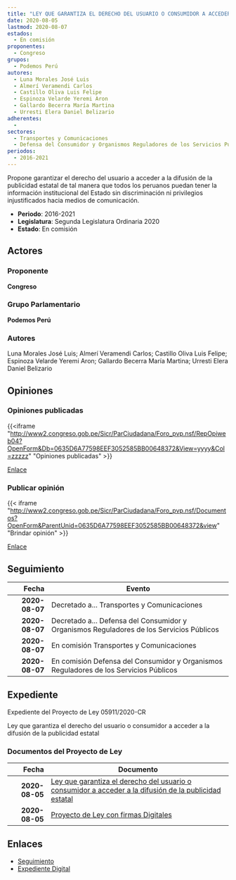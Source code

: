 ```yaml
---
title: "LEY QUE GARANTIZA EL DERECHO DEL USUARIO O CONSUMIDOR A ACCEDER A LA DIFUSIÓN DE LA PÚBLICIDAD ESTATAL"
date: 2020-08-05
lastmod: 2020-08-07
estados: 
  - En comisión
proponentes: 
  - Congreso
grupos: 
  - Podemos Perú
autores: 
  - Luna Morales José Luis
  - Almerí Veramendi Carlos
  - Castillo Oliva Luis Felipe
  - Espinoza Velarde Yeremi Aron
  - Gallardo Becerra María Martina
  - Urresti Elera Daniel Belizario
adherentes: 
  - 
sectores: 
  - Transportes y Comunicaciones
  - Defensa del Consumidor y Organismos Reguladores de los Servicios Públicos
periodos: 
  - 2016-2021
---
```


Propone garantizar el derecho del usuario a acceder a la difusión de la publicidad estatal de tal manera que todos los peruanos puedan tener la información institucional del Estado sin discriminación ni privilegios injustificados hacia medios de comunicación.

- **Periodo**: 2016-2021
- **Legislatura**: Segunda Legislatura Ordinaria 2020
- **Estado**: En comisión

## Actores

### Proponente

**Congreso**

### Grupo Parlamentario

**Podemos Perú**

### Autores

Luna Morales José Luis; Almerí Veramendi Carlos; Castillo Oliva Luis Felipe; Espinoza Velarde Yeremi Aron; Gallardo Becerra María Martina; Urresti Elera Daniel Belizario


## Opiniones

### Opiniones publicadas

{{<iframe "http://www2.congreso.gob.pe/Sicr/ParCiudadana/Foro_pvp.nsf/RepOpiweb04?OpenForm&Db=0635D6A77598EEF3052585BB00648372&View=yyyy&Col=zzzzz" "Opiniones publicadas" >}}

[Enlace](http://www2.congreso.gob.pe/Sicr/ParCiudadana/Foro_pvp.nsf/RepOpiweb04?OpenForm&Db=0635D6A77598EEF3052585BB00648372&View=yyyy&Col=zzzzz)
### Publicar opinión

{{< iframe "http://www2.congreso.gob.pe/Sicr/ParCiudadana/Foro_pvp.nsf/Documentos?OpenForm&ParentUnid=0635D6A77598EEF3052585BB00648372&view" "Brindar opinión" >}}

[Enlace](http://www2.congreso.gob.pe/Sicr/ParCiudadana/Foro_pvp.nsf/Documentos?OpenForm&ParentUnid=0635D6A77598EEF3052585BB00648372&view)

## Seguimiento

| Fecha | Evento |
|------:|--------|
| **2020-08-07** | Decretado a... Transportes y Comunicaciones|
| **2020-08-07** | Decretado a... Defensa del Consumidor y Organismos Reguladores de los Servicios Públicos|
| **2020-08-07** | En comisión Transportes y Comunicaciones|
| **2020-08-07** | En comisión Defensa del Consumidor y Organismos Reguladores de los Servicios Públicos|


## Expediente

Expediente del Proyecto de Ley 05911/2020-CR

Ley que garantiza el derecho del usuario o consumidor a acceder a la difusión de la publicidad estatal


### Documentos del Proyecto de Ley

| Fecha | Documento |
|------:|--------|
| **2020-08-05** | [Ley que garantiza el derecho del usuario o consumidor a acceder a la difusión de la publicidad estatal](http://www.leyes.congreso.gob.pe/Documentos/2016_2021/Proyectos_de_Ley_y_de_Resoluciones_Legislativas/PL05911-20200805.pdf) |
| **2020-08-05** | [Proyecto de Ley con firmas Digitales](http://www.leyes.congreso.gob.pe/Documentos/2016_2021/Proyectos_de_Ley_y_de_Resoluciones_Legislativas/Proyectos_Firmas_digitales/PL05911.pdf) |

## Enlaces 

- [Seguimiento](http://www2.congreso.gob.pehttp://www2.congreso.gob.pe/Sicr/TraDocEstProc/CLProLey2016.nsf/f7fff46988ca05b1052578e100829cc7/647ec48108edcdc2052585bc00024c7e?OpenDocument)
- [Expediente Digital](http://www2.congreso.gob.pehttp://www2.congreso.gob.pe/Sicr/TraDocEstProc/CLProLey2016.nsf/f7fff46988ca05b1052578e100829cc7/647ec48108edcdc2052585bc00024c7e?OpenDocument&Click=05257FB7005EB655.eb71d0cf91d8294e05256cdf006b5706/$Body/0.1C6C)
